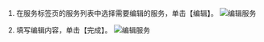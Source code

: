 1. 在服务标签页的服务列表中选择需要编辑的服务，单击【编辑】。
![编辑服务](http://imgcache.tce.fsphere.cn/image/mc.qcloudimg.com/static/img/3475aaf24a5d87e0c7bbfc3d92e8f5f3/image.png)

2. 填写编辑内容，单击【完成】。
![编辑服务](http://imgcache.tce.fsphere.cn/image/mc.qcloudimg.com/static/img/deb54ebc8d7464f768cddd59418625f1/image.png)